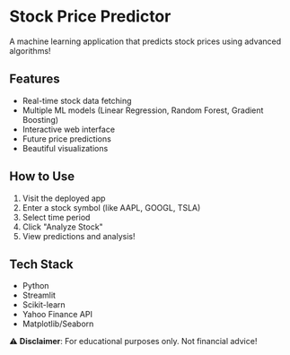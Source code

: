 # Stock Price Predictor

A machine learning application that predicts stock prices using advanced algorithms!

## Features
- Real-time stock data fetching
- Multiple ML models (Linear Regression, Random Forest, Gradient Boosting)
- Interactive web interface
- Future price predictions
- Beautiful visualizations

## How to Use
1. Visit the deployed app
2. Enter a stock symbol (like AAPL, GOOGL, TSLA)
3. Select time period
4. Click "Analyze Stock"
5. View predictions and analysis!

## Tech Stack
- Python
- Streamlit
- Scikit-learn
- Yahoo Finance API
- Matplotlib/Seaborn

⚠️ **Disclaimer**: For educational purposes only. Not financial advice!
